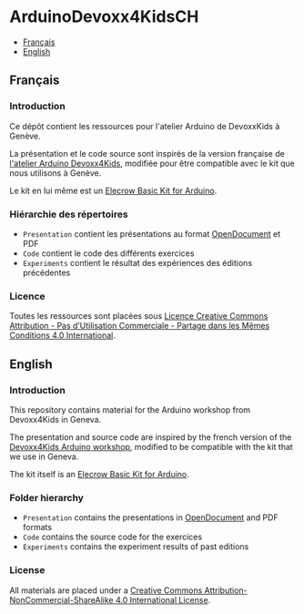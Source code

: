 # ArduinoDevoxx4KidsCH

* [Français](#french)
* [English](#english)

## <a name="french"></a>Français

### Introduction

Ce dépôt contient les ressources pour l'atelier Arduino de DevoxxKids à Genève.

La présentation et le code source sont inspirés de la version française de [l'atelier Arduino Devoxx4Kids](http://www.devoxx4kids.org/materials/workshops/internet-of-things/arduino/), modifiée pour être compatible avec le kit que nous utilisons à Genève.

Le kit en lui même est un [Elecrow Basic Kit for Arduino](http://www.elecrow.com/beginner-basic-kit-for-arduino-with-crowduino-p-611.html).

### Hiérarchie des répertoires

* ``Presentation`` contient les présentations au format [OpenDocument](https://fr.wikipedia.org/wiki/OpenDocument) et PDF
* ``Code`` contient le code des différents exercices
* ``Experiments`` contient le résultat des expériences des éditions précédentes

### Licence

Toutes les ressources sont placées sous [Licence Creative Commons Attribution - Pas d’Utilisation Commerciale - Partage dans les Mêmes Conditions 4.0 International](http://creativecommons.org/licenses/by-nc-sa/4.0/deed.fr_FR).

## <a name="english"></a>English

### Introduction

This repository contains material for the Arduino workshop from Devoxx4Kids in Geneva.

The presentation and source code are inspired by the french version of the [Devoxx4Kids Arduino workshop](http://www.devoxx4kids.org/materials/workshops/internet-of-things/arduino/), modified to be compatible with the kit that we use in Geneva.

The kit itself is an [Elecrow Basic Kit for Arduino](http://www.elecrow.com/beginner-basic-kit-for-arduino-with-crowduino-p-611.html).

### Folder hierarchy

* ``Presentation`` contains the presentations in [OpenDocument](https://en.wikipedia.org/wiki/OpenDocument) and PDF formats
* ``Code`` contains the source code for the exercices
* ``Experiments`` contains the experiment results of past editions

### License

All materials are placed under a [Creative Commons Attribution-NonCommercial-ShareAlike 4.0 International License](http://creativecommons.org/licenses/by-nc-sa/4.0/deed.en_US).
